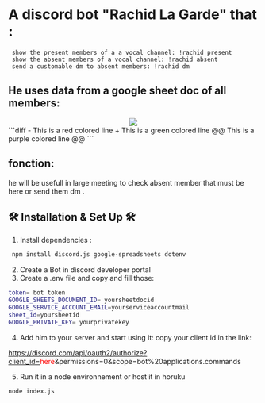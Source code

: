# A discord bot "Rachid La Garde" that :

     show the present members of a a vocal channel: !rachid present
     show the absent members of a vocal channel: !rachid absent
     send a customable dm to absent members: !rachid dm 

## He uses data from a google sheet doc of all members:

  <div align="center">
  <img src="https://i.ibb.co/jr0ttcF/chrome-sbt-T1gejc-C.png" />
</div>
```diff
- This is a red colored line
+ This is a green colored line
@@ This is a purple colored line @@
```

## fonction:

 he will be usefull in large meeting to check absent member that must be here or send them dm .

 ## 🛠 Installation & Set Up 🛠

1. Install dependencies :
  ```sh
   npm install discord.js google-spreadsheets dotenv
   ```  
2. Create a Bot in discord developer portal
3. Create a .env file and copy and fill those:
```sh
token= bot token
GOOGLE_SHEETS_DOCUMENT_ID= yoursheetdocid
GOOGLE_SERVICE_ACCOUNT_EMAIL=yourserviceaccountmail
sheet_id=yoursheetid
GOOGLE_PRIVATE_KEY= yourprivatekey
```
4. Add him to your server and start using it:
copy your client id in the link:

https://discord.com/api/oauth2/authorize?client_id=<span style="color:red">here</span>&permissions=0&scope=bot%20applications.commands

5. Run it in a node environnement or host it in horuku
```sh
node index.js
```
